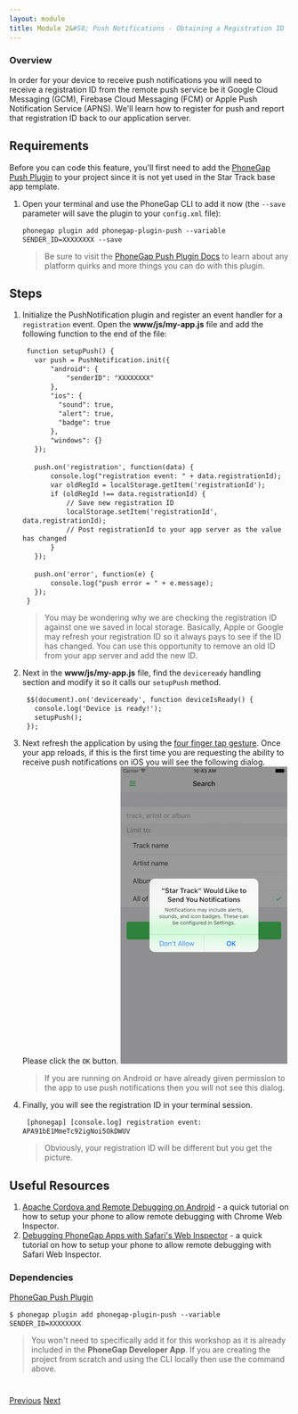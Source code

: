 ```yaml
---
layout: module
title: Module 2&#58; Push Notifications - Obtaining a Registration ID
---
```


### Overview
In order for your device to receive push notifications you will need to receive a registration ID from the remote push service be it Google Cloud Messaging (GCM), Firebase Cloud Messaging (FCM) or Apple Push Notification Service (APNS). We'll learn how to register for push and report that registration ID back to our application server.

## Requirements
Before you can code this feature, you'll first need to add the [PhoneGap Push Plugin](https://github.com/phonegap/phonegap-plugin-push) to your project since it is not yet used in the Star Track base app template.

1. Open your terminal and use the PhoneGap CLI to add it now (the `--save` parameter will save the plugin to your `config.xml` file):

       phonegap plugin add phonegap-plugin-push --variable SENDER_ID=XXXXXXXX --save

   >Be sure to visit the [PhoneGap Push Plugin Docs](https://github.com/phonegap/phonegap-plugin-push) to learn about any platform quirks and more things you can do with this plugin.

## Steps
1. Initialize the PushNotification plugin and register an event handler for a `registration` event. Open the **www/js/my-app.js** file
and add the following function to the end of the file:

        function setupPush() {
          var push = PushNotification.init({
              "android": {
                  "senderID": "XXXXXXXX"
              },
              "ios": {
                "sound": true,
                "alert": true,
                "badge": true
              },
              "windows": {}
          });

          push.on('registration', function(data) {
              console.log("registration event: " + data.registrationId);
              var oldRegId = localStorage.getItem('registrationId');
              if (oldRegId !== data.registrationId) {
                  // Save new registration ID
                  localStorage.setItem('registrationId', data.registrationId);
                  // Post registrationId to your app server as the value has changed
              }
          });

          push.on('error', function(e) {
              console.log("push error = " + e.message);
          });
        }

   > You may be wondering why we are checking the registration ID against one we saved in local storage. Basically, Apple or Google may refresh your registration ID so it always pays to see if the ID has changed. You can use this opportunity to remove an old ID from your app server and add the new ID.

2. Next in the **www/js/my-app.js** file, find the `deviceready` handling section and modify it so it calls our `setupPush` method.

        $$(document).on('deviceready', function deviceIsReady() {
          console.log('Device is ready!');
          setupPush();
        });

3. Next refresh the application by using the [four finger tap gesture](http://docs.phonegap.com/references/developer-app/gestures/). Once your app reloads, if this is the first time you are requesting the ability to receive push notifications on iOS you will see the following dialog. Please click the `OK` button.
    <img class="screenshot-lg" src="images/push-permission.png"/>


   > If you are running on Android or have already given permission to the app to use push notifications then you will not see this dialog.

4. Finally, you will see the registration ID in your terminal session.

        [phonegap] [console.log] registration event: APA91bE1MmeTc92igNoi5OkDWUV

   > Obviously, your registration ID will be different but you get the picture.

## Useful Resources
1. [Apache Cordova and Remote Debugging on Android](http://geeklearning.io/apache-cordova-and-remote-debugging-on-android/) - a quick tutorial on how to setup your phone to allow remote debugging with Chrome Web Inspector.
2. [Debugging PhoneGap Apps with Safari's Web Inspector](http://phonegap-tips.com/articles/debugging-ios-phonegap-apps-with-safaris-web-inspector.html) - a quick tutorial on how to setup your phone to allow remote debugging with Safari Web Inspector.


### Dependencies

   [PhoneGap Push Plugin](https://github.com/phonegap/phonegap-plugin-push)

    $ phonegap plugin add phonegap-plugin-push --variable SENDER_ID=XXXXXXXX

   >You won't need to specifically add it for this workshop as it is already included in the **PhoneGap Developer App**. If you are creating the project from scratch and using the CLI locally then use the command above.


<div class="row" style="margin-top:40px;">
<div class="col-sm-12">
<a href="lesson1.html" class="btn btn-default"><i class="glyphicon glyphicon-chevron-left"></i> Previous</a>
<a href="lesson3.html" class="btn btn-default pull-right">Next <i class="glyphicon
glyphicon-chevron-right"></i></a>
</div>
</div>
